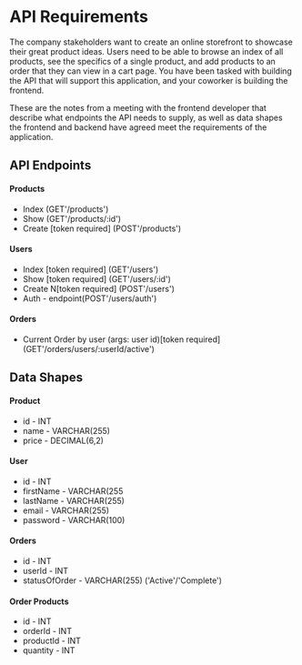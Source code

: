 # API Requirements
The company stakeholders want to create an online storefront to showcase their great product ideas. Users need to be able to browse an index of all products, see the specifics of a single product, and add products to an order that they can view in a cart page. You have been tasked with building the API that will support this application, and your coworker is building the frontend.

These are the notes from a meeting with the frontend developer that describe what endpoints the API needs to supply, as well as data shapes the frontend and backend have agreed meet the requirements of the application. 

## API Endpoints
#### Products
- Index (GET'/products')
- Show (GET'/products/:id')
- Create [token required] (POST'/products')

#### Users
- Index [token required] (GET'/users')
- Show [token required] (GET'/users/:id')
- Create N[token required] (POST'/users')
- Auth - endpoint(POST'/users/auth')

#### Orders
- Current Order by user (args: user id)[token required] (GET'/orders/users/:userId/active')

## Data Shapes
#### Product
- id - INT
- name - VARCHAR(255)
- price - DECIMAL(6,2)

#### User
- id - INT
- firstName - VARCHAR(255
- lastName - VARCHAR(255)
- email - VARCHAR(255)
- password - VARCHAR(100)

#### Orders
- id - INT
- userId - INT
- statusOfOrder - VARCHAR(255) ('Active'/'Complete')

#### Order Products
- id - INT
- orderId - INT
- productId - INT
- quantity - INT